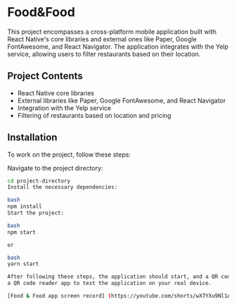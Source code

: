 # Food&Food

This project encompasses a cross-platform mobile application built with React Native's core libraries and external ones like Paper, Google FontAwesome, and React Navigator. The application integrates with the Yelp service, allowing users to filter restaurants based on their location.

## Project Contents

- React Native core libraries
- External libraries like Paper, Google FontAwesome, and React Navigator
- Integration with the Yelp service
- Filtering of restaurants based on location and pricing

## Installation

To work on the project, follow these steps:

 Navigate to the project directory:
   ```bash
   cd project-directory
Install the necessary dependencies:

bash
npm install
Start the project:

bash
npm start

or

bash
yarn start

After following these steps, the application should start, and a QR code should appear in the browser window. Scan this QR code with
 a QR code reader app to test the application on your real device.

[Food & Food app screen record] (https://youtube.com/shorts/wX7YXu9Nl1A)

